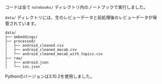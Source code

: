 コードは全て `notebooks/` ディレクトリ内のノートブックで実行しました。

`data/` ディレクトリには、生のレビューデータと前処理後のレビューデータが保管されています。

```
data/
├── embeddings/
├── processed/
│   ├── android_cleaned.csv
│   ├── android_cleaned_mecab.csv
│   └── android_cleaned_mecab_with_topics.csv
├── raw/
│   ├── android.json
│   └── ios.json
```

Pythonのバージョンは3.10.2を使用しました。